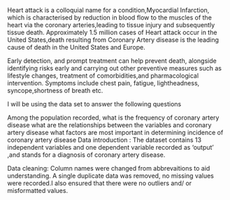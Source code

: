 
Heart attack is a colloquial name for a condition,Myocardial Infarction, which is characterised by reduction in blood flow to the muscles of the heart via the coronary arteries,leading to tissue injury and subsequently tissue death. Approximately 1.5 million cases of Heart attack occur in the United States,death resulting from Coronary Artery disease is the leading cause of death in the United States and Europe.

Early detection, and prompt treatment can help prevent death, alongside identifying risks early and carrying out other preventive measures such as lifestyle changes, treatment of comorbidities,and pharmacological intervention. Symptoms include chest pain, fatigue, lightheadness, syncope,shortness of breath etc.

I will be using the data set to answer the following questions

Among the population recorded, what is the frequency of coronary artery disease
what are the relationships between the variables and coronary artery disease
what factors are most important in determining incidence of coronary artery disease
Data introduction : The dataset contains 13 independent variables and one dependent variable recorded as ‘output’ ,and stands for a diagnosis of coronary artery disease.

Data cleaning: Column names were changed from abbrevaitions to aid understanding. A single duplicate data was removed, no missing values were recorded.I also ensured that there were no outliers and/ or misformatted values.
